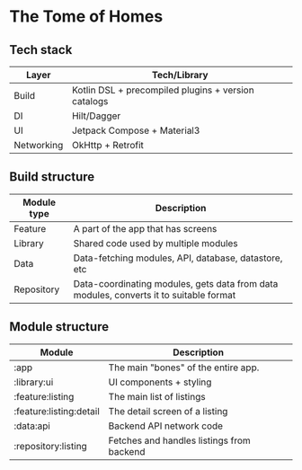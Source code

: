 # The Tome of Homes


## Tech stack

| Layer      | Tech/Library                                        |
|------------|-----------------------------------------------------|
| Build      | Kotlin DSL + precompiled plugins + version catalogs |
| DI         | Hilt/Dagger                                         |
| UI         | Jetpack Compose + Material3                         |
| Networking | OkHttp + Retrofit                                   |


## Build structure

| Module type  | Description                                                                            |
|--------------|----------------------------------------------------------------------------------------|
| Feature      | A part of the app that has screens                                                     |
| Library      | Shared code used by multiple modules                                                   |
| Data         | Data-fetching modules, API, database, datastore, etc                                   |
| Repository   | Data-coordinating modules, gets data from data modules, converts it to suitable format | 


## Module structure

| Module                  | Description                                |
|-------------------------|--------------------------------------------|
| :app                    | The main "bones" of the entire app.        |
| :library:ui             | UI components + styling                    |
| :feature:listing        | The main list of listings                  |
| :feature:listing:detail | The detail screen of a listing             |
| :data:api               | Backend API network code                   |
| :repository:listing     | Fetches and handles listings from backend  |
